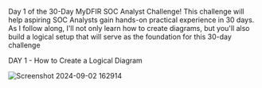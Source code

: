 Day 1 of the 30-Day MyDFIR SOC Analyst Challenge! This challenge will help aspiring SOC Analysts gain hands-on practical experience in 30 days. 
As I follow along, I'll not only learn how to create diagrams, but you'll also build a logical setup that will serve as the foundation for this 30-day challenge


DAY 1 - How to Create a Logical Diagram

![Screenshot 2024-09-02 162914](https://github.com/user-attachments/assets/eae6e619-c49e-4be2-9233-c30a9cce07ab)



